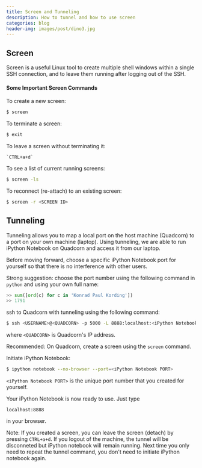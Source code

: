 ```yaml
---
title: Screen and Tunneling
description: How to tunnel and how to use screen
categories: blog
header-img: images/post/dino3.jpg
---
```


## Screen

Screen is a useful Linux tool to create multiple shell windows within a single SSH connection, and to leave them running after logging out of the SSH.

#### Some Important Screen Commands

To create a new screen:

```bash
$ screen
```

To terminate a screen:

```bash
$ exit
```

To leave a screen without terminating it:

```
`CTRL+a+d`
```

To see a list of current running screens:

```bash
$ screen -ls
```

To reconnect (re-attach) to an existing screen:

```bash
$ screen -r <SCREEN ID>
```

## Tunneling

Tunneling allows you to map a local port on the host machine (Quadcorn) to a port on your own machine (laptop). Using tunneling, we are able to run iPython Notebook on Quadcorn and access it from our laptop.

Before moving forward, choose a specific iPython Notebook port for yourself so that there is no interference with other users. 

Strong suggestion: choose the port number using the following command in `python` and using your own full name:

```python
>> sum([ord(c) for c in 'Konrad Paul Kording'])
>> 1791
```

ssh to Quadcorn with tunneling using the following command:

```bash
$ ssh <USERNAME>@<QUADCORN> -p 5000 -L 8888:localhost:<iPython Notebook PORT>
```

where `<QUADCORN>` is Quadcorn's IP address. 
  
Recommended: On Quadcorn, create a screen using the `screen` command.
  
Initiate iPython Notebook:

```bash
$ ipython notebook --no-browser --port=<iPython Notebook PORT>
```

`<iPython Notebook PORT>` is the unique port number that you created for yourself. 

Your iPython Notebook is now ready to use. Just type

```
localhost:8888
```

in your browser.

Note: If you created a screen, you can leave the screen (detach) by pressing `CTRL+a+d`.
If you logout of the machine, the tunnel will be disconneted but iPython notebook will remain running. Next time you only need to repeat the tunnel command, you don't need to initiate iPython notebook again.
